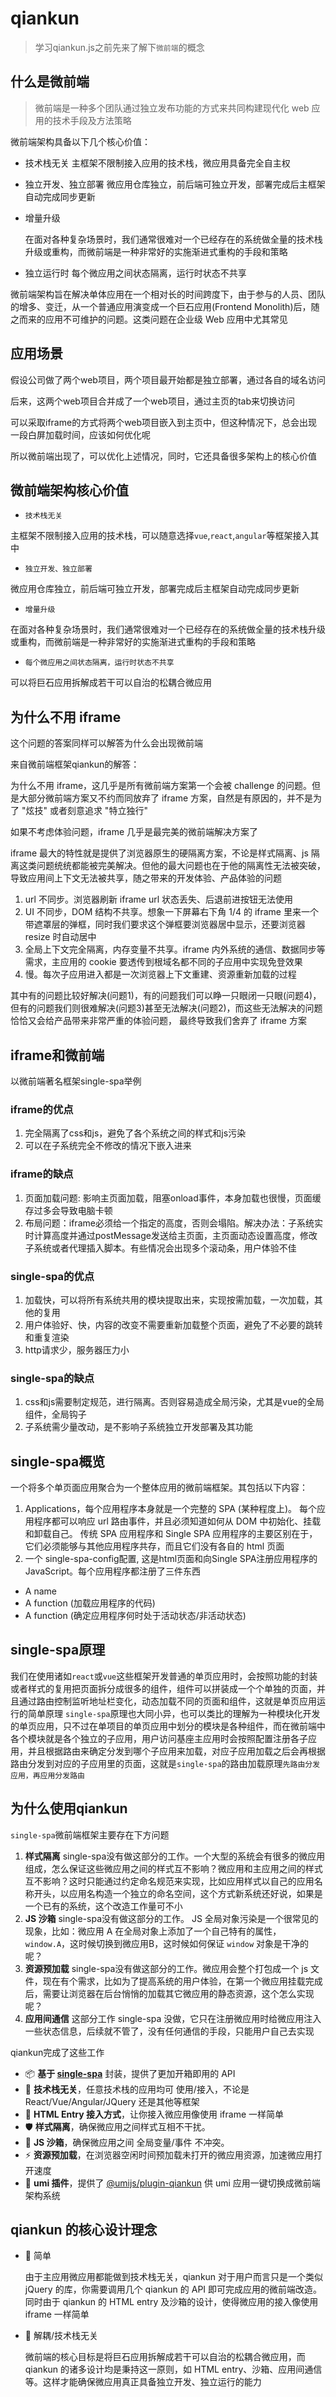 # qiankun

> 学习qiankun.js之前先来了解下`微前端`的概念

## 什么是微前端

> 微前端是一种多个团队通过独立发布功能的方式来共同构建现代化 web 应用的技术手段及方法策略

微前端架构具备以下几个核心价值：

- 技术栈无关
  主框架不限制接入应用的技术栈，微应用具备完全自主权

- 独立开发、独立部署
  微应用仓库独立，前后端可独立开发，部署完成后主框架自动完成同步更新

- 增量升级

  在面对各种复杂场景时，我们通常很难对一个已经存在的系统做全量的技术栈升级或重构，而微前端是一种非常好的实施渐进式重构的手段和策略

- 独立运行时
  每个微应用之间状态隔离，运行时状态不共享

微前端架构旨在解决单体应用在一个相对长的时间跨度下，由于参与的人员、团队的增多、变迁，从一个普通应用演变成一个巨石应用(Frontend Monolith)后，随之而来的应用不可维护的问题。这类问题在企业级 Web 应用中尤其常见

## 应用场景

假设公司做了两个web项目，两个项目最开始都是独立部署，通过各自的域名访问

后来，这两个web项目合并成了一个web项目，通过主页的tab来切换访问

可以采取iframe的方式将两个web项目嵌入到主页中，但这种情况下，总会出现一段白屏加载时间，应该如何优化呢

所以微前端出现了，可以优化上述情况，同时，它还具备很多架构上的核心价值

## 微前端架构核心价值

- `技术栈无关`

主框架不限制接入应用的技术栈，可以随意选择`vue`,`react`,`angular`等框架接入其中

- `独立开发、独立部署`

微应用仓库独立，前后端可独立开发，部署完成后主框架自动完成同步更新

- `增量升级`

在面对各种复杂场景时，我们通常很难对一个已经存在的系统做全量的技术栈升级或重构，而微前端是一种非常好的实施渐进式重构的手段和策略

- `每个微应用之间状态隔离，运行时状态不共享`

可以将巨石应用拆解成若干可以自治的松耦合微应用

## 为什么不用 iframe

这个问题的答案同样可以解答为什么会出现微前端

来自微前端框架qiankun的解答：

为什么不用 iframe，这几乎是所有微前端方案第一个会被 challenge 的问题。但是大部分微前端方案又不约而同放弃了 iframe 方案，自然是有原因的，并不是为了 "炫技" 或者刻意追求 "特立独行"

如果不考虑体验问题，iframe 几乎是最完美的微前端解决方案了

iframe 最大的特性就是提供了浏览器原生的硬隔离方案，不论是样式隔离、js 隔离这类问题统统都能被完美解决。但他的最大问题也在于他的隔离性无法被突破，导致应用间上下文无法被共享，随之带来的开发体验、产品体验的问题

1. url 不同步。浏览器刷新 iframe url 状态丢失、后退前进按钮无法使用
2. UI 不同步，DOM 结构不共享。想象一下屏幕右下角 1/4 的 iframe 里来一个带遮罩层的弹框，同时我们要求这个弹框要浏览器居中显示，还要浏览器 resize 时自动居中
3. 全局上下文完全隔离，内存变量不共享。iframe 内外系统的通信、数据同步等需求，主应用的 cookie 要透传到根域名都不同的子应用中实现免登效果
4. 慢。每次子应用进入都是一次浏览器上下文重建、资源重新加载的过程

其中有的问题比较好解决(问题1)，有的问题我们可以睁一只眼闭一只眼(问题4)，但有的问题我们则很难解决(问题3)甚至无法解决(问题2)，而这些无法解决的问题恰恰又会给产品带来非常严重的体验问题， 最终导致我们舍弃了 iframe 方案

## iframe和微前端

以微前端著名框架single-spa举例

### iframe的优点

1. 完全隔离了css和js，避免了各个系统之间的样式和js污染
2. 可以在子系统完全不修改的情况下嵌入进来

### iframe的缺点

1. 页面加载问题: 影响主页面加载，阻塞onload事件，本身加载也很慢，页面缓存过多会导致电脑卡顿
2. 布局问题：iframe必须给一个指定的高度，否则会塌陷。解决办法：子系统实时计算高度并通过postMessage发送给主页面，主页面动态设置高度，修改子系统或者代理插入脚本。有些情况会出现多个滚动条，用户体验不佳

### single-spa的优点

1. 加载快，可以将所有系统共用的模块提取出来，实现按需加载，一次加载，其他的复用
2. 用户体验好、快，内容的改变不需要重新加载整个页面，避免了不必要的跳转和重复渲染
3. http请求少，服务器压力小

### single-spa的缺点

1. css和js需要制定规范，进行隔离。否则容易造成全局污染，尤其是vue的全局组件，全局钩子
2. 子系统需少量改动，是不影响子系统独立开发部署及其功能

## single-spa概览

一个将多个单页面应用聚合为一个整体应用的微前端框架。其包括以下内容：

1. Applications，每个应用程序本身就是一个完整的 SPA (某种程度上)。 每个应用程序都可以响应 url 路由事件，并且必须知道如何从 DOM 中初始化、挂载和卸载自己。 传统 SPA 应用程序和 Single SPA 应用程序的主要区别在于，它们必须能够与其他应用程序共存，而且它们没有各自的 html 页面
2. 一个 single-spa-config配置, 这是html页面和向Single SPA注册应用程序的JavaScript。每个应用程序都注册了三件东西

- A name
- A function (加载应用程序的代码)
- A function (确定应用程序何时处于活动状态/非活动状态)

## single-spa原理

我们在使用诸如`react`或`vue`这些框架开发普通的单页应用时，会按照功能的封装或者样式的复用把页面拆分成很多的组件，组件可以拼装成一个个单独的页面，并且通过路由控制监听地址栏变化，动态加载不同的页面和组件，这就是单页应用运行的简单原理
 `single-spa`原理也大同小异，也可以类比的理解为一种模块化开发的单页应用，只不过在单项目的单页应用中划分的模块是各种组件，而在微前端中各个模块就是各个独立的子应用，用户访问基座主应用时会按照配置注册各子应用，并且根据路由来确定分发到哪个子应用来加载，对应子应用加载之后会再根据路由分发到对应的子应用里的页面，这就是`single-spa`的路由加载原理`先路由分发应用，再应用分发路由`

## 为什么使用qiankun

`single-spa`微前端框架主要存在下方问题

1. **样式隔离**
   single-spa没有做这部分的工作。一个大型的系统会有很多的微应用组成，怎么保证这些微应用之间的样式互不影响？微应用和主应用之间的样式互不影响？这时只能通过约定命名规范来实现，比如应用样式以自己的应用名称开头，以应用名构造一个独立的命名空间，这个方式新系统还好说，如果是一个已有的系统，这个改造工作量可不小
2. **JS 沙箱**
   single-spa没有做这部分的工作。 JS 全局对象污染是一个很常见的现象，比如：微应用 A 在全局对象上添加了一个自己特有的属性，`window.A`，这时候切换到微应用B，这时候如何保证 `window` 对象是干净的呢？
3. **资源预加载**
   single-spa没有做这部分的工作。微应用会整个打包成一个 js 文件，现在有个需求，比如为了提高系统的用户体验，在第一个微应用挂载完成后，需要让浏览器在后台悄悄的加载其它微应用的静态资源，这个怎么实现呢？
4. **应用间通信**
   这部分工作 single-spa 没做，它只在注册微应用时给微应用注入一些状态信息，后续就不管了，没有任何通信的手段，只能用户自己去实现

qiankun完成了这些工作

- 📦 **基于 [single-spa](https://github.com/CanopyTax/single-spa)** 封装，提供了更加开箱即用的 API
- 📱 **技术栈无关**，任意技术栈的应用均可 使用/接入，不论是 React/Vue/Angular/JQuery 还是其他等框架
- 💪 **HTML Entry 接入方式**，让你接入微应用像使用 iframe 一样简单
- 🛡 **样式隔离**，确保微应用之间样式互相不干扰。
- 🧳 **JS 沙箱**，确保微应用之间 全局变量/事件 不冲突。
- ⚡️ **资源预加载**，在浏览器空闲时间预加载未打开的微应用资源，加速微应用打开速度
- 🔌 **umi 插件**，提供了 [@umijs/plugin-qiankun](https://github.com/umijs/plugins/tree/master/packages/plugin-qiankun) 供 umi 应用一键切换成微前端架构系统

## qiankun 的核心设计理念

- 🥄 简单

  由于主应用微应用都能做到技术栈无关，qiankun 对于用户而言只是一个类似 jQuery 的库，你需要调用几个 qiankun 的 API 即可完成应用的微前端改造。同时由于 qiankun 的 HTML entry 及沙箱的设计，使得微应用的接入像使用 iframe 一样简单

- 🍡 解耦/技术栈无关

  微前端的核心目标是将巨石应用拆解成若干可以自治的松耦合微应用，而 qiankun 的诸多设计均是秉持这一原则，如 HTML entry、沙箱、应用间通信等。这样才能确保微应用真正具备独立开发、独立运行的能力

